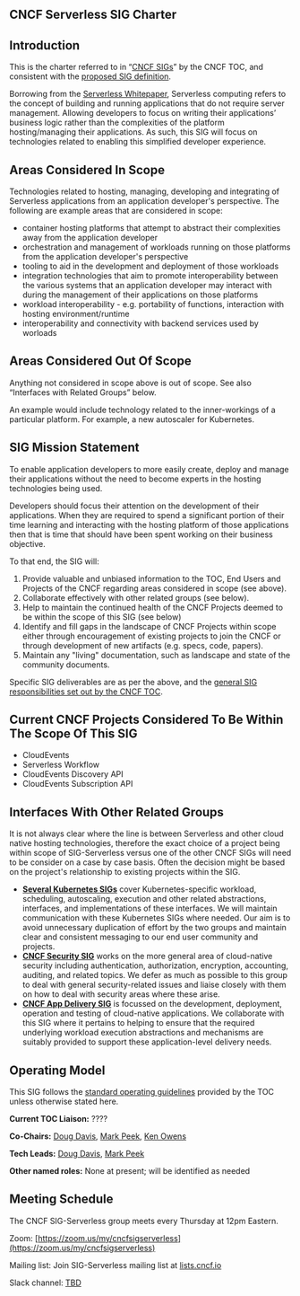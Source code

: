 ## CNCF Serverless SIG Charter

## Introduction

This is the charter referred to in “[CNCF
SIGs](https://github.com/cncf/toc/blob/master/sigs/cncf-sigs.md#sig-charter)”
by the CNCF TOC, and consistent with the [proposed SIG
definition](https://github.com/cncf/toc/blob/master/sigs/proposed.md).

Borrowing from the [Serverless
Whitepaper](https://github.com/cncf/wg-serverless/tree/master/whitepapers/serverless-overview),
Serverless computing refers to the concept of building and running
applications that do not require server management. Allowing developers
to focus on writing their applications’ business logic rather than the
complexities of the platform hosting/managing their applications. As such,
this SIG will focus on technologies related to enabling this simplified
developer experience.

## Areas Considered In Scope

Technologies related to hosting, managing, developing and integrating of
Serverless applications from an application developer's perspective.
The following are example areas that are considered in scope:

* container hosting platforms that attempt to abstract their complexities away
  from the application developer
* orchestration and management of workloads running on those platforms from the
  application developer's perspective
* tooling to aid in the development and deployment of those workloads
* integration technologies that aim to promote interoperability between the
  various systems that an application developer may interact with during the
  management of their applications on those platforms
* workload interoperability - e.g. portability of functions,
  interaction with hosting environment/runtime
* interoperability and connectivity with backend services used by worloads

## Areas Considered Out Of Scope

Anything not considered in scope above is out of scope.  See also “Interfaces
with Related Groups” below.

An example would include technology related to the inner-workings of a
particular platform. For example, a new autoscaler for Kubernetes.

## SIG Mission Statement

To enable application developers to more easily create, deploy and manage their
applications without the need to become experts in the hosting technologies
being used.

Developers should focus their attention on the development of their
applications. When they are required to spend a significant portion of their
time learning and interacting with the hosting platform of those applications
then that is time that should have been spent working on their business
objective.

To that end, the SIG will:

1. Provide valuable and unbiased information to the TOC,
   End Users and Projects of the CNCF regarding areas considered in scope
   (see above).
2. Collaborate effectively with other related groups (see below).
3. Help to maintain the continued health of the CNCF Projects deemed
   to be within the scope of this SIG (see below)
4. Identify and fill gaps in the landscape of CNCF Projects within scope
   either through encouragement of existing projects to join the CNCF
   or through development of new artifacts (e.g. specs, code, papers).
5. Maintain any "living" documentation, such as landscape and state of the
   community documents.

Specific SIG deliverables are as per the above, and the [general SIG
responsibilities set out by the CNCF
 TOC](https://github.com/cncf/toc/blob/master/sigs/cncf-sigs.md#responsibilities--empowerment-of-sigs).

## Current CNCF Projects Considered To Be Within The Scope Of This SIG

* CloudEvents
* Serverless Workflow
* CloudEvents Discovery API
* CloudEvents Subscription API

## Interfaces With Other Related Groups

It is not always clear where the line is between
Serverless and other cloud native hosting technologies, therefore the exact
choice of a project being within scope of SIG-Serverless versus one of the
other CNCF SIGs will need to be consider on a case by case basis. Often the
decision might be based on the project's relationship to existing projects
within the SIG.

*   **[Several Kubernetes SIGs](https://github.com/kubernetes/community)**
    cover Kubernetes-specific workload, scheduling, autoscaling, execution
    and other related abstractions, interfaces, and implementations of
    these interfaces.  We will maintain communication with these Kubernetes
    SIGs where needed.  Our aim is to avoid unnecessary duplication of
    effort by the two groups and maintain clear and consistent messaging
    to our end user community and projects.
*   **[CNCF Security SIG](https://github.com/cncf/sig-security)**
    works on the more general area of cloud-native security including
    authentication, authorization, encryption, accounting, auditing, and
    related topics.  We defer as much as possible to this group to deal
    with general security-related issues and liaise closely with them on
    how to deal with security areas where these arise.
*   **[CNCF App Delivery SIG](https://github.com/cncf/sig-app-delivery)**
    is focussed on the development, deployment, operation and testing of
    cloud-native applications. We collaborate with this SIG where it
    pertains to helping to ensure that the required underlying workload
    execution abstractions and mechanisms are suitably provided to support
    these application-level delivery needs.

## Operating Model

This SIG follows the
[standard operating
 guidelines](https://github.com/cncf/toc/blob/master/sigs/cncf-sigs.md#operating-model)
provided by the TOC unless otherwise stated here.

**Current TOC Liaison:**  ????

**Co-Chairs:** [Doug Davis](https://github.com/duglin/),
  [Mark Peek](https://github.com/markpeek/),
  [Ken Owens](https://github.com/kenowens12)

**Tech Leads:** [Doug Davis](https://github.com/duglin/),
  [Mark Peek](https://github.com/markpeek/)

**Other named roles:** None at present; will be identified as needed

## Meeting Schedule

The CNCF SIG-Serverless group meets every Thursday at 12pm Eastern.

Zoom:
[https://zoom.us/my/cncfsigserverless](https://zoom.us/my/cncfsigserverless)

Mailing list: Join SIG-Serverless mailing list at
[lists.cncf.io](https://lists.cncf.io)

Slack channel: [TBD](TBD)  
